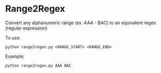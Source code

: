 # Range2Regex
Convert any alphanumeric range (ex. AAA - BAC) to an equivalent regex (regular expression) 


To use:
```
python range2regex.py <RANGE_START> <RANGE_END> 
```

Example: 
```
python range2regex.py AAA BAC
```
